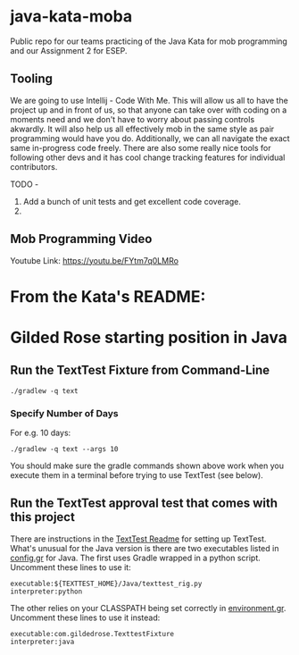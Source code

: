 # java-kata-moba
Public repo for our teams practicing of the Java Kata for mob programming and our Assignment 2 for ESEP.

## Tooling
We are going to use Intellij - Code With Me. This will allow us all to have the project up and in front of us, so that anyone can take over with coding on a moments need and we don't have to worry about passing controls akwardly. It will also help us all effectively mob in the same style as pair programming would have you do. Additionally, we can all navigate the exact same in-progress code freely. There are also some really nice tools for following other devs and it has cool change tracking features for individual contributors.

TODO -
1. Add a bunch of unit tests and get excellent code coverage.
2.
## Mob Programming Video

Youtube Link: https://youtu.be/FYtm7q0LMRo

# From the Kata's README:
# Gilded Rose starting position in Java


## Run the TextTest Fixture from Command-Line

```
./gradlew -q text
```

### Specify Number of Days

For e.g. 10 days:

```
./gradlew -q text --args 10
```

You should make sure the gradle commands shown above work when you execute them in a terminal before trying to use TextTest (see below).


## Run the TextTest approval test that comes with this project

There are instructions in the [TextTest Readme](../texttests/README.md) for setting up TextTest. What's unusual for the Java version is there are two executables listed in [config.gr](../texttests/config.gr) for Java. The first uses Gradle wrapped in a python script. Uncomment these lines to use it:

    executable:${TEXTTEST_HOME}/Java/texttest_rig.py
    interpreter:python

The other relies on your CLASSPATH being set correctly in [environment.gr](../texttests/environment.gr). Uncomment these lines to use it instead:

    executable:com.gildedrose.TexttestFixture
    interpreter:java

